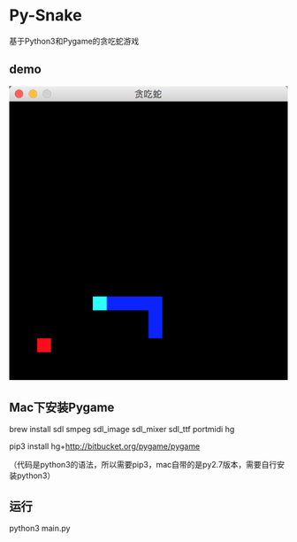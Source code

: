 # Py-Snake
基于Python3和Pygame的贪吃蛇游戏

## demo
![image](https://github.com/ZhangMingZhao1/Py-Snake/blob/master/demo1.png)
## Mac下安装Pygame

brew install sdl smpeg sdl_image sdl_mixer sdl_ttf portmidi hg

pip3 install hg+http://bitbucket.org/pygame/pygame

（代码是python3的语法，所以需要pip3，mac自带的是py2.7版本，需要自行安装python3）

## 运行
python3 main.py
